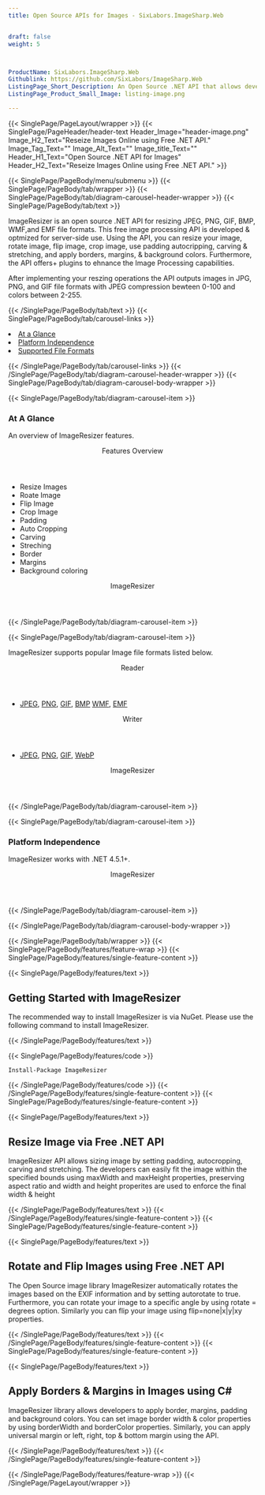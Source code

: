 ```yaml
---
title: Open Source APIs for Images - SixLabors.ImageSharp.Web


draft: false
weight: 5



ProductName: SixLabors.ImageSharp.Web
Githublink: https://github.com/SixLabors/ImageSharp.Web
ListingPage_Short_Description: An Open Source .NET API that allows developers process images in ASP.NET Core
ListingPage_Product_Small_Image: listing-image.png 

---
```


{{< SinglePage/PageLayout/wrapper >}}
{{< SinglePage/PageHeader/header-text
Header_Image="header-image.png"
Image_H2_Text="Reseize Images Online using Free .NET API."
Image_Tag_Text=""
Image_Alt_Text=""
Image_title_Text=""
Header_H1_Text="Open Source .NET API for Images"
Header_H2_Text="Reseize Images Online using Free .NET API." >}}

{{< SinglePage/PageBody/menu/submenu >}}
{{< SinglePage/PageBody/tab/wrapper >}}
{{< SinglePage/PageBody/tab/diagram-carousel-header-wrapper >}}
{{< SinglePage/PageBody/tab/text >}}



<p>ImageResizer is an open source .NET API for resizing JPEG, PNG, GIF, BMP, WMF,and EMF file formats. This free image processing API is developed & optmized for server-side use. Using the API, you can resize your image, rotate image, flip image, crop image, use padding autocripping, carving & stretching, and apply borders, margins, & background colors. Furthermore, the API offers+ plugins to ehnance the Image Processing capabilities.</p>
<p>After implementing your reszing operations the API outputs images in JPG, PNG, and GIF file formats with JPEG compression bewteen 0-100 and colors between 2-255.</p>

{{< /SinglePage/PageBody/tab/text >}}
{{< SinglePage/PageBody/tab/carousel-links >}}

<li data-target="#diagramcarousel" data-slide-to="0"><a href="#">At a Glance</a></li>
<li data-target="#diagramcarousel" data-slide-to="2"><a href="#">Platform Independence</a></li>
<li data-target="#diagramcarousel" data-slide-to="1"><a class="activetab" href="#">Supported File Formats</a></li>


{{< /SinglePage/PageBody/tab/carousel-links >}}
{{< /SinglePage/PageBody/tab/diagram-carousel-header-wrapper >}}
{{< SinglePage/PageBody/tab/diagram-carousel-body-wrapper >}}

{{< SinglePage/PageBody/tab/diagram-carousel-item >}}
<h3>At A Glance</h3>
<p>An overview of ImageResizer features.</p>
<div class="diagram1 d1-poi">
<div class="d1-row">
<div class="d1-col d1-left"><header>Features Overview</header>
<ul>
<li>Resize Images</li>
<li>Roate Image</li>
<li>Flip Image</li>
<li>Crop Image</li>
<li>Padding</li>
<li>Auto Cropping</li>
<li>Carving</li>
<li>Streching</li>
<li>Border</li>
<li>Margins</li>
<li>Background coloring</li>
</ul>
</div>
</div>
<div class="d1-logo" style="border: none;"><header>ImageResizer</header><footer><small></small></footer></div>
<!--/logo--></div>
<!--/diagram1-->
{{< /SinglePage/PageBody/tab/diagram-carousel-item >}}

{{< SinglePage/PageBody/tab/diagram-carousel-item >}}
<p>ImageResizer supports popular Image file formats listed below.</p>
<div class="diagram1 d2 d1-poi">
<div class="d1-row">
<div class="d1-col d1-left"><header><i class="fa fa-arrows-v"> </i> Reader</header>
<ul>
<li> <a href="https://docs.fileformat.com/image/jpeg/">JPEG</a>, <a href="https://docs.fileformat.com/image/png/">PNG</a>, <a href="https://docs.fileformat.com/image/gif/">GIF</a>, <a href="https://docs.fileformat.com/image/bmp/">BMP</a> <a href="https://docs.fileformat.com/image/wmf/">WMF</a>, <a href="https://docs.fileformat.com/image/emf/">EMF</a>  </li>
</ul>
</div>
<!--/left-->
<div class="d1-col d1-right"><header><i class="fa fa-long-arrow-down"> </i> Writer</header>
<ul>
<li> <a href="https://docs.fileformat.com/image/jpeg/">JPEG</a>, <a href="https://docs.fileformat.com/image/png/">PNG</a>, <a href="https://docs.fileformat.com/image/gif/">GIF</a>, <a href="https://docs.fileformat.com/image/webp/">WebP</a> </li>
</ul>
</div>
<!--/right--></div>
<!--/row-->
<div class="d1-logo" style="border: none;"><header>ImageResizer</header><footer><small></small></footer></div>
<!--/logo--></div>
<!--/diagram2-->
{{< /SinglePage/PageBody/tab/diagram-carousel-item >}}

{{< SinglePage/PageBody/tab/diagram-carousel-item >}}
<h3>Platform Independence</h3>
<p>ImageResizer works with .NET 4.5.1+.</p>
<div class="diagram1 d1-oi">
<div class="d1-row"><!--/left-->
<div class="d1-col d1-right"> </div>
<!--/right--></div>
<!--/row-->
<div class="d1-logo" style="border: none;"><header>ImageResizer</header><footer><small></small></footer></div>
<!--/logo--></div>
<!--/diagram2 -->
{{< /SinglePage/PageBody/tab/diagram-carousel-item >}}

{{< /SinglePage/PageBody/tab/diagram-carousel-body-wrapper >}}

{{< /SinglePage/PageBody/tab/wrapper >}}
{{< SinglePage/PageBody/features/feature-wrap >}}
{{< SinglePage/PageBody/features/single-feature-content >}}

{{< SinglePage/PageBody/features/text >}}
<h2 class="h2title">Getting Started with ImageResizer</h2>
<p>The recommended way to install ImageResizer is via NuGet. Please use the following command to install ImageResizer.</p>
{{< /SinglePage/PageBody/features/text >}}

{{< SinglePage/PageBody/features/code >}}
<pre><code class="html">Install-Package ImageResizer</code></pre>


{{< /SinglePage/PageBody/features/code >}}
{{< /SinglePage/PageBody/features/single-feature-content >}}
{{< SinglePage/PageBody/features/single-feature-content >}}

{{< SinglePage/PageBody/features/text >}}
<h2 class="h2title">Resize Image via Free .NET API</h2>
<p>ImageResizer API allows sizing image by setting padding, autocropping, carving and stretching. The developers can easily fit the image within the specified bounds using maxWidth and maxHeight properties, preserving aspect ratio and width and height properites are used to enforce the final width & height</p>

{{< /SinglePage/PageBody/features/text >}}
{{< /SinglePage/PageBody/features/single-feature-content >}}
{{< SinglePage/PageBody/features/single-feature-content >}}

{{< SinglePage/PageBody/features/text >}}
<h2 class="h2title">Rotate and Flip Images using Free .NET API</h2>
<p>The Open Source image library ImageResizer automatically rotates the images based on the EXIF information and by setting autorotate to true. Furthermore, you can rotate your image to a specific angle by using rotate = degrees option. Similarly you can flip your image using flip=none|x|y|xy properties.</p>

{{< /SinglePage/PageBody/features/text >}}
{{< /SinglePage/PageBody/features/single-feature-content >}}
{{< SinglePage/PageBody/features/single-feature-content >}}

{{< SinglePage/PageBody/features/text >}}
<h2 class="h2title">Apply Borders & Margins in Images using C#</h2>
<p>ImageResizer library allows developers to apply border, margins, padding and background colors. You can set image border width & color properties by using borderWidth and borderColor properties. Similarly, you can apply universal margin or left, right, top & bottom margin using the API.</p>

{{< /SinglePage/PageBody/features/text >}}
{{< /SinglePage/PageBody/features/single-feature-content >}}

{{< /SinglePage/PageBody/features/feature-wrap >}}
{{< /SinglePage/PageLayout/wrapper >}}